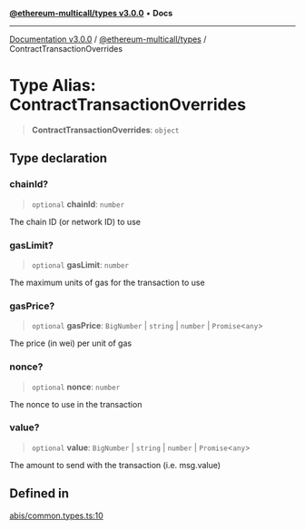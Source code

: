 [**@ethereum-multicall/types v3.0.0**](../README.md) • **Docs**

***

[Documentation v3.0.0](../../../packages.md) / [@ethereum-multicall/types](../README.md) / ContractTransactionOverrides

# Type Alias: ContractTransactionOverrides

> **ContractTransactionOverrides**: `object`

## Type declaration

### chainId?

> `optional` **chainId**: `number`

The chain ID (or network ID) to use

### gasLimit?

> `optional` **gasLimit**: `number`

The maximum units of gas for the transaction to use

### gasPrice?

> `optional` **gasPrice**: `BigNumber` \| `string` \| `number` \| `Promise`\<`any`\>

The price (in wei) per unit of gas

### nonce?

> `optional` **nonce**: `number`

The nonce to use in the transaction

### value?

> `optional` **value**: `BigNumber` \| `string` \| `number` \| `Promise`\<`any`\>

The amount to send with the transaction (i.e. msg.value)

## Defined in

[abis/common.types.ts:10](https://github.com/niZmosis/ethereum-multicall/blob/759805f36c7ddb05e5fad0eb8478dcf22871af59/packages/types/src/abis/common.types.ts#L10)

